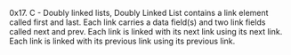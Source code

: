 0x17. C - Doubly linked lists, Doubly Linked List contains a link element called first and last. Each link carries a data field(s) and two link fields called next and prev. Each link is linked with its next link using its next link. Each link is linked with its previous link using its previous link.